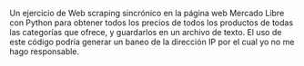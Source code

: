 Un ejercicio de Web scraping sincrónico en la página web Mercado Libre con Python para obtener todos los precios de todos los productos de todas las categorías que ofrece, y guardarlos en un archivo de texto. El uso de este código podría generar un baneo de la dirección IP por el cual yo no me hago responsable.
